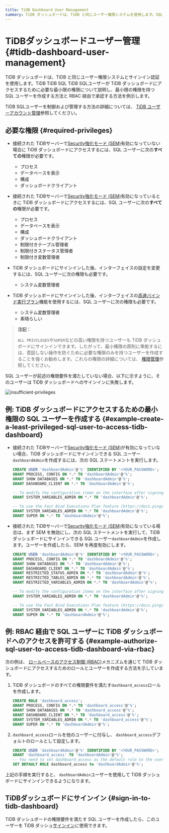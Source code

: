 ```yaml
---
title: TiDB Dashboard User Management
summary: TiDB ダッシュボードは、TiDB と同じユーザー権限システムを使用します。SQL ユーザーは、ダッシュボードにアクセスするために、PROCESS、SHOW DATABASES、CONFIG、DASHBOARD_CLIENT などの特定の権限が必要です。意図しない操作を防ぐために、必要な権限のみを持つユーザーを作成することをお勧めします。高い権限を持つユーザーもサインインできます。最小限の権限を持つ SQL ユーザーを作成するには、必要な権限を付与し、必要に応じてロールベースのアクセス制御 (RBAC) を使用します。
---
```


# TiDBダッシュボードユーザー管理 {#tidb-dashboard-user-management}

TiDB ダッシュボードは、TiDB と同じユーザー権限システムとサインイン認証を使用します。TiDB TiDB SQL TiDB SQLユーザーが TiDB ダッシュボードにアクセスするために必要な最小限の権限について説明し、最小限の権限を持つ SQL ユーザーを作成する方法と RBAC 経由で承認する方法を例示します。

TiDB SQLユーザーを制御および管理する方法の詳細については、 [TiDB ユーザーアカウント管理](/user-account-management.md)参照してください。

## 必要な権限 {#required-privileges}

-   接続された TiDBサーバーで[Security強化モード (SEM)](/system-variables.md#tidb_enable_enhanced_security)有効になっていない場合に TiDB ダッシュボードにアクセスするには、SQL ユーザーに次の**すべての**権限が必要です。

    -   プロセス
    -   データベースを表示
    -   構成
    -   ダッシュボードクライアント

-   接続された TiDBサーバーで[Security強化モード (SEM)](/system-variables.md#tidb_enable_enhanced_security)有効になっているときに TiDB ダッシュボードにアクセスするには、SQL ユーザーに次の**すべての**権限が必要です。

    -   プロセス
    -   データベースを表示
    -   構成
    -   ダッシュボードクライアント
    -   制限付きテーブル管理者
    -   制限付きステータス管理者
    -   制限付き変数管理者

-   TiDB ダッシュボードにサインインした後、インターフェイスの設定を変更するには、SQL ユーザーに次の権限も必要です。

    -   システム変数管理者

-   TiDB ダッシュボードにサインインした後、インターフェイスの[高速バインド実行プラン](/dashboard/dashboard-statement-details.md#fast-plan-binding)機能を使用するには、SQL ユーザーに次の権限も必要です。

    -   システム変数管理者
    -   素晴らしい

> **注記：**
>
> `ALL PRIVILEGES`や`SUPER`などの高い権限を持つユーザーも TiDB ダッシュボードにサインインできます。したがって、最小権限の原則に準拠するには、意図しない操作を防ぐために必要な権限のみを持つユーザーを作成することを強くお勧めします。これらの権限の詳細については、 [権限管理](/privilege-management.md)参照してください。

SQL ユーザーが前述の権限要件を満たしていない場合、以下に示すように、そのユーザーは TiDB ダッシュボードへのサインインに失敗します。

![insufficient-privileges](https://docs-download.pingcap.com/media/images/docs/dashboard/dashboard-user-insufficient-privileges.png)

## 例: TiDB ダッシュボードにアクセスするための最小権限の SQL ユーザーを作成する {#example-create-a-least-privileged-sql-user-to-access-tidb-dashboard}

-   接続された TiDBサーバーで[Security強化モード (SEM)](/system-variables.md#tidb_enable_enhanced_security)が有効になっていない場合、TiDB ダッシュボードにサインインできる SQL ユーザー`dashboardAdmin`を作成するには、次の SQL ステートメントを実行します。

    ```sql
    CREATE USER 'dashboardAdmin'@'%' IDENTIFIED BY '<YOUR_PASSWORD>';
    GRANT PROCESS, CONFIG ON *.* TO 'dashboardAdmin'@'%';
    GRANT SHOW DATABASES ON *.* TO 'dashboardAdmin'@'%';
    GRANT DASHBOARD_CLIENT ON *.* TO 'dashboardAdmin'@'%';

    -- To modify the configuration items on the interface after signing in to TiDB Dashboard, the user-defined SQL user must be granted with the following privilege.
    GRANT SYSTEM_VARIABLES_ADMIN ON *.* TO 'dashboardAdmin'@'%';

    -- To use the Fast Bind Executions Plan feature (https://docs.pingcap.com/tidb/dev/dashboard-statement-details#fast-plan-binding) on the interface after signing in to TiDB Dashboard, the user-defined SQL user must be granted with the following privileges.
    GRANT SYSTEM_VARIABLES_ADMIN ON *.* TO 'dashboardAdmin'@'%';
    GRANT SUPER ON *.* TO 'dashboardAdmin'@'%';
    ```

-   接続された TiDBサーバーで[Security強化モード (SEM)](/system-variables.md#tidb_enable_enhanced_security)有効になっている場合は、まず SEM を無効にし、次の SQL ステートメントを実行して、TiDB ダッシュボードにサインインできる SQL ユーザー`dashboardAdmin`を作成します。ユーザーを作成したら、SEM を再度有効にします。

    ```sql
    CREATE USER 'dashboardAdmin'@'%' IDENTIFIED BY '<YOUR_PASSWORD>';
    GRANT PROCESS, CONFIG ON *.* TO 'dashboardAdmin'@'%';
    GRANT SHOW DATABASES ON *.* TO 'dashboardAdmin'@'%';
    GRANT DASHBOARD_CLIENT ON *.* TO 'dashboardAdmin'@'%';
    GRANT RESTRICTED_STATUS_ADMIN ON *.* TO 'dashboardAdmin'@'%';
    GRANT RESTRICTED_TABLES_ADMIN ON *.* TO 'dashboardAdmin'@'%';
    GRANT RESTRICTED_VARIABLES_ADMIN ON *.* TO 'dashboardAdmin'@'%';

    -- To modify the configuration items on the interface after signing in to TiDB Dashboard, the user-defined SQL user must be granted with the following privilege.
    GRANT SYSTEM_VARIABLES_ADMIN ON *.* TO 'dashboardAdmin'@'%';

    -- To use the Fast Bind Executions Plan feature (https://docs.pingcap.com/tidb/dev/dashboard-statement-details#fast-plan-binding) on the interface after signing in to TiDB Dashboard, the user-defined SQL user must be granted with the following privileges.
    GRANT SYSTEM_VARIABLES_ADMIN ON *.* TO 'dashboardAdmin'@'%';
    GRANT SUPER ON *.* TO 'dashboardAdmin'@'%';
    ```

## 例: RBAC 経由で SQL ユーザーに TiDB ダッシュボードへのアクセスを許可する {#example-authorize-sql-user-to-access-tidb-dashboard-via-rbac}

次の例は、 [ロールベースのアクセス制御 (RBAC)](/role-based-access-control.md)メカニズムを通じて TiDB ダッシュボードにアクセスするためのロールとユーザーを作成する方法を示しています。

1.  TiDB ダッシュボードのすべての権限要件を満たす`dashboard_access`ロールを作成します。

    ```sql
    CREATE ROLE 'dashboard_access';
    GRANT PROCESS, CONFIG ON *.* TO 'dashboard_access'@'%';
    GRANT SHOW DATABASES ON *.* TO 'dashboard_access'@'%';
    GRANT DASHBOARD_CLIENT ON *.* TO 'dashboard_access'@'%';
    GRANT SYSTEM_VARIABLES_ADMIN ON *.* TO 'dashboard_access'@'%';
    GRANT SUPER ON *.* TO 'dashboardAdmin'@'%';
    ```

2.  `dashboard_access`ロールを他のユーザーに付与し、 `dashboard_access`デフォルトのロールとして設定します。

    ```sql
    CREATE USER 'dashboardAdmin'@'%' IDENTIFIED BY '<YOUR_PASSWORD>';
    GRANT 'dashboard_access' TO 'dashboardAdmin'@'%';
    -- You need to set dashboard_access as the default role to the user
    SET DEFAULT ROLE dashboard_access to 'dashboardAdmin'@'%';
    ```

上記の手順を実行すると、 `dashboardAdmin`ユーザーを使用して TiDB ダッシュボードにサインインできるようになります。

## TiDBダッシュボードにサインイン {#sign-in-to-tidb-dashboard}

TiDB ダッシュボードの権限要件を満たす SQL ユーザーを作成したら、このユーザーを TiDB ダッシュ[サインイン](/dashboard/dashboard-access.md#sign-in)に使用できます。
